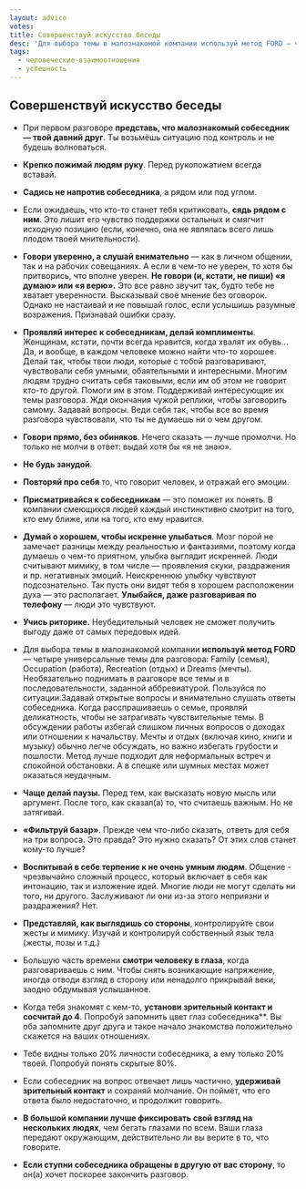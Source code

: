 ```yaml
---
layout: advice
votes:
title: Совершенствуй искусство беседы
desc: 'Для выбора темы в малознакомой компании используй метод FORD — четыре универсальные темы для разговора: Family (семья), Occupation (работа), Recreation (отдых) и Dreams (мечты).'
tags:
  - человеческие-взаимоотношения
  - успешность
---
```


## Совершенствуй искусство беседы

- При первом разговоре **представь, что малознакомый собеседник — твой давний друг**. Ты возьмёшь ситуацию под контроль и не будешь волноваться.

- **Крепко пожимай людям руку**. Перед рукопожатием всегда вставай.

- **Садись не напротив собеседника**, а рядом или под углом.

- Если ожидаешь, что кто-то станет тебя критиковать, **сядь рядом с ним**. Это лишит его чувство поддержки остальных и смягчит исходную позицию (если, конечно, она не являлась всего лишь плодом твоей мнительности).

- **Говори уверенно, а слушай внимательно** — как в личном общении, так и на рабочих совещаниях. А если в чем-то не уверен, то хотя бы притворись, что вполне уверен. **Не говори (и, кстати, не пиши) «я думаю» или «я верю».** Это все равно звучит так, будто тебе не хватает уверенности. Высказывай своё мнение без оговорок. Однако не настаивай и не повышай голос, если услышишь разумные возражения. Признавай ошибки сразу.

- **Проявляй интерес к собеседникам, делай комплименты**. Женщинам, кстати, почти всегда нравится, когда хвалят их обувь… Да, и вообще, в каждом человеке можно найти что-то хорошее. Делай так, чтобы твои люди, которые с тобой разговаривают, чувствовали себя умными, обаятельными и интересными. Многим людям трудно считать себя таковыми, если им об этом не говорит кто-то другой. Помоги им в этом.  Поддерживай интересующие их темы разговора. Жди окончания чужой реплики, чтобы заговорить самому. Задавай вопросы. Веди себя так, чтобы все во время разговора чувствовали, что ты не думаешь ни о чем другом.

- **Говори прямо, без обиняков**. Нечего сказать — лучше промолчи. Но только не молчи в ответ: выдай хотя бы «я не знаю».

- **Не будь занудой**.

- **Повторяй про себя** то, что говорит человек, и отражай его эмоции.

- **Присматривайся к собеседникам** — это поможет их понять. В компании смеющихся людей каждый инстинктивно смотрит на того, кто ему ближе, или на того, кто ему нравится.

- **Думай о хорошем, чтобы искренне улыбаться**. Мозг порой не замечает разницы между реальностью и фантазиями, поэтому когда думаешь о чем-то приятном, улыбка выглядит искренней. Люди считывают мимику, в том числе — проявления скуки, раздражения и пр. негативных эмоций. Неискреннюю улыбку чувствуют подсознательно. Так пусть они видят тебя в хорошем расположении духа — это располагает. **Улыбайся, даже разговаривая по телефону** — люди это чувствуют.

- **Учись риторике.** Неубедительный человек не сможет получить выгоду даже от самых передовых идей.

- Для выбора темы в малознакомой компании **используй метод FORD** — четыре универсальные темы для разговора: Family (семья), Occupation (работа), Recreation (отдых) и Dreams (мечты). Необязательно поднимать в разговоре все темы и в последовательности, заданной аббревиатурой. Пользуйся по ситуации.Задавай открытые вопросы и внимательно слушать ответы собеседника. Когда расспрашиваешь о семье, проявляй деликатность, чтобы не затрагивать чувствительные темы. В обсуждении работы избегай слишком личных вопросов о доходах или отношении к начальству. Мечты и отдых (включая кино, книги и музыку) обычно легче обсуждать, но важно избегать грубости и пошлости. Метод лучше подходит для неформальных встреч и спокойной обстановки. А в спешке или шумных местах может оказаться неудачным.

- **Чаще делай паузы.** Перед тем, как высказать новую мысль или аргумент. После того, как сказал(а) то, что считаешь важным. Но не затягивай.

- **«Фильтруй базар»**. Прежде чем что-либо сказать, ответь для себя на три вопроса. Это правда? Это нужно сказать? От этих слов станет кому-то лучше?

- **Воспитывай в себе терпение к не очень умным людям**. Общение - чрезвычайно сложный процесс, который включает в себя как интонацию, так и изложение идей. Многие люди не могут сделать ни того, ни другого. Заслуживают ли они из-за этого неприязни и раздражения? Нет.

- **Представляй, как выглядишь со стороны**, контролируйте свои жесты и мимику. Изучай и контролируй собственный язык тела (жесты, позы и т.д.)

- Большую часть времени **смотри человеку в глаза**, когда разговариваешь с ним. Чтобы снять возникающие напряжение, иногда отводи взгляд в сторону или ненадолго прикрывай веки, заодно обдумывая услышанное.

- Когда тебя знакомят с кем-то, **установи зрительный контакт и сосчитай до 4**. Попробуй запомнить цвет глаз собеседника**. Вы оба запомните друг друга и такое начало знакомства положительно скажется на ваших отношениях.

- Тебе видны только 20% личности собеседника, а ему только 20% твоей. Попробуй понять скрытые 80%.

- Если собеседник на вопрос отвечает лишь частично, **удерживай зрительный контакт** и сохраняй молчание. Он поймёт, что его ответа было недостаточно, и продолжит говорить.

- **В большой компании лучше фиксировать свой взгляд на нескольких людях**, чем бегать глазами по всем. Ваши глаза передают окружающим, действительно ли вы верите в то, что говорите.

- **Если ступни собеседника обращены в другую от вас сторону**, то он(а) хочет поскорее закончить разговор.
